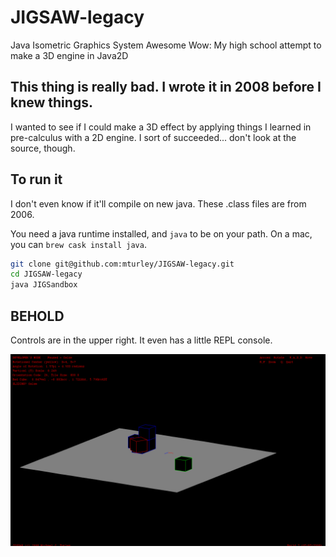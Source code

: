 # JIGSAW-legacy
Java Isometric Graphics System Awesome Wow: My high school attempt to make a 3D engine in Java2D

## This thing is really bad. I wrote it in 2008 before I knew things.

I wanted to see if I could make a 3D effect by applying things I learned in pre-calculus with a 2D engine.
I sort of succeeded...  don't look at the source, though.

## To run it

I don't even know if it'll compile on new java. These .class files are from 2006.

You need a java runtime installed, and `java` to be on your path. On a mac, you can `brew cask install java`.

```sh
git clone git@github.com:mturley/JIGSAW-legacy.git
cd JIGSAW-legacy
java JIGSandbox
```

## BEHOLD

Controls are in the upper right. It even has a little REPL console.

![screenshot](https://raw.githubusercontent.com/mturley/JIGSAW-legacy/master/screenshot.png)

